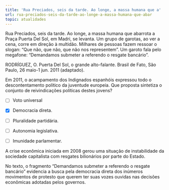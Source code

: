 ```yaml
---
title: 'Rua Preciados, seis da tarde. Ao longe, a massa humana que a'
url: rua-preciados-seis-da-tarde-ao-longe-a-massa-humana-que-abar
topic: atualidades
---
```



Rua Preciados, seis da tarde. Ao longe, a massa humana que abarrota a Praça Puerta Del Sol, em Madri, se levanta. Um grupo de garotas, ao ver a cena, corre em direção à multidão. Milhares de pessoas fazem ressoar o slogan: “Que não, que não, que não nos representem”. Um garoto fala pelo megafone: “Demandamos submeter a referendo o resgate bancário”.

RODRÍGUEZ, O. Puerta Del Sol, o grande alto-falante. Brasil de Fato, São Paulo, 26 maio-1 jun. 2011 (adaptado).

Em 2011, o acampamento dos Indignados espanhóis expressou todo o descontentamento político da juventude europeia. Que proposta sintetiza o conjunto de reivindicações políticas destes jovens?



- [ ] Voto universal
- [x] Democracia direta.
- [ ] Pluralidade partidária.
- [ ] Autonomia legislativa.
- [ ] Imunidade parlamentar.


A crise econômica iniciada em 2008 gerou uma situação de instabilidade da sociedade capitalista com resgates bilionários por parte do Estado.

No texto, o fragmento “Demandamos submeter a referendo o resgate bancário” evidencia a busca pela democracia direta dos inúmeros movimentos de protesto que querem ter suas vozes ouvidas nas decisões econômicas adotadas pelos governos.
